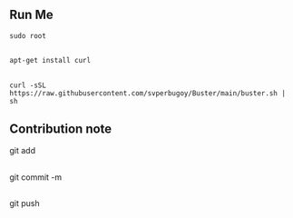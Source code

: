 
## Run Me

`sudo root`
##
`apt-get install curl`
##
`curl -sSL https://raw.githubusercontent.com/svperbugoy/Buster/main/buster.sh | sh`

## Contribution note
git add <file>
  ##
git commit -m <message here>
  ##
git push
